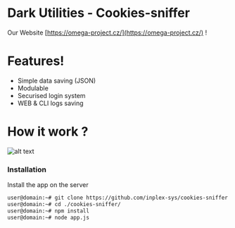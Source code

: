 # Dark Utilities - Cookies-sniffer

Our Website [https://omega-project.cz/](https://omega-project.cz/) !

# Features!

  - Simple data saving (JSON)
  - Modulable
  - Securised login system
  - WEB & CLI logs saving

# How it work ?
![alt text](https://github.com/inplex-sys/syn-ack-ddos/blob/main/img/syn-ack.jpg?raw=true)

### Installation
Install the app on the server
```sh
user@domain:~# git clone https://github.com/inplex-sys/cookies-sniffer.git
user@domain:~# cd ./cookies-sniffer/
user@domain:~# npm install
user@domain:~# node app.js
```
